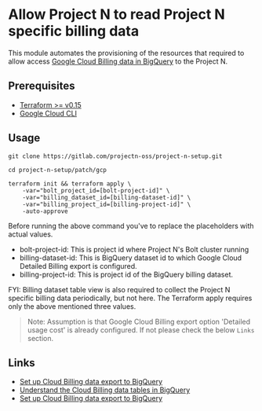 # Allow Project N to read Project N specific billing data

This module automates the provisioning of the resources that required to allow access [Google Cloud Billing data in BigQuery](https://cloud.google.com/billing/docs/how-to/export-data-bigquery) to the Project N.

## Prerequisites

- [Terraform >= v0.15](https://www.terraform.io/downloads.html)
- [Google Cloud CLI](https://cloud.google.com/sdk/docs/install)

## Usage

```shell script
git clone https://gitlab.com/projectn-oss/project-n-setup.git

cd project-n-setup/patch/gcp

terraform init && terraform apply \
    -var="bolt_project_id=[bolt-project-id]" \
    -var="billing_dataset_id=[billing-dataset-id]" \
    -var="billing_project_id=[billing-project-id]" \
    -auto-approve
```

Before running the above command you've to replace the placeholders with actual values.

- bolt-project-id: This is project id where Project N's Bolt cluster running
- billing-dataset-id: This is BigQuery dataset id to which Google Cloud Detailed Billing export is configured.
- billing-project-id: This is project id of the BigQuery billing dataset.

FYI: Billing dataset table view is also required to collect the Project N specific billing data periodically, but not here. The Terraform apply requires only the above mentioned three values.

> Note: Assumption is that Google Cloud Billing export option 'Detailed usage cost' is already configured. If not please check the below `Links` section.

## Links

- [Set up Cloud Billing data export to BigQuery](https://cloud.google.com/billing/docs/how-to/export-data-bigquery-setup)
- [Understand the Cloud Billing data tables in BigQuery](https://cloud.google.com/billing/docs/how-to/export-data-bigquery-tables)
- [Set up Cloud Billing data export to BigQuery](https://cloud.google.com/billing/docs/how-to/export-data-bigquery-setup)
